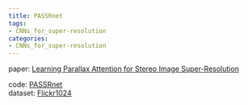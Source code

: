 ```yaml
---
title: PASSRnet
tags: 
- CNNs_for_super-resolution  
categories: 
- CNNs_for_super-resolution
---
```


paper: [Learning Parallax Attention for Stereo Image Super-Resolution](https://arxiv.org/pdf/1903.05784.pdf)  

code: [PASSRnet](https://github.com/LongguangWang/PASSRnet)  
dataset: [Flickr1024](https://yingqianwang.github.io/Flickr1024/)  


